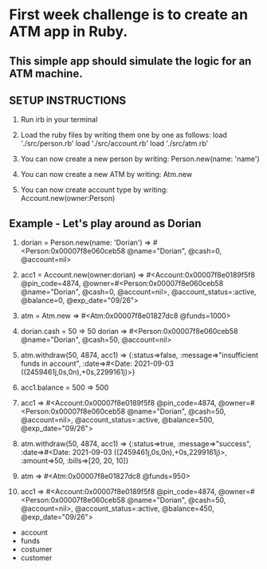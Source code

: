 # First week challenge is to create an ATM app in Ruby.

## This simple app should simulate the logic for an ATM machine.

## SETUP INSTRUCTIONS

1. Run irb in your terminal

2. Load the ruby files by writing them one by one as follows:
   load './src/person.rb'
   load './src/account.rb'
   load './src/atm.rb'

3. You can now create a new person by writing:
   Person.new(name: 'name')

4. You can now create a new ATM by writing:
   Atm.new

5. You can now create account type by writing:
   Account.new(owner:Person)

## Example - Let's play around as Dorian

1.  dorian = Person.new(name: 'Dorian')
    => #<Person:0x00007f8e060ceb58 @name="Dorian", @cash=0, @account=nil>

2.  acc1 = Account.new(owner:dorian)
    => #<Account:0x00007f8e0189f5f8 @pin_code=4874, @owner=#<Person:0x00007f8e060ceb58 @name="Dorian", @cash=0, @account=nil>, @account_status=:active, @balance=0, @exp_date="09/26">

3.  atm = Atm.new
    => #<Atm:0x00007f8e01827dc8 @funds=1000>

4.  dorian.cash = 50
    => 50
    dorian
    => #<Person:0x00007f8e060ceb58 @name="Dorian", @cash=50, @account=nil>

5.  atm.withdraw(50, 4874, acc1)
    => {:status=>false, :message=>"insufficient funds in account", :date=>#<Date: 2021-09-03 ((2459461j,0s,0n),+0s,2299161j)>}

6.  acc1.balance = 500
    => 500

7.  acc1
    => #<Account:0x00007f8e0189f5f8 @pin_code=4874, @owner=#<Person:0x00007f8e060ceb58 @name="Dorian", @cash=50, @account=nil>, @account_status=:active, @balance=500, @exp_date="09/26">

8.  atm.withdraw(50, 4874, acc1)
    => {:status=>true, :message=>"success", :date=>#<Date: 2021-09-03 ((2459461j,0s,0n),+0s,2299161j)>, :amount=>50, :bills=>[20, 20, 10]}

9.  atm
    => #<Atm:0x00007f8e01827dc8 @funds=950>

10. acc1
    => #<Account:0x00007f8e0189f5f8 @pin_code=4874, @owner=#<Person:0x00007f8e060ceb58 @name="Dorian", @cash=50, @account=nil>, @account_status=:active, @balance=450, @exp_date="09/26">

- account
- funds
- costumer
- customer
